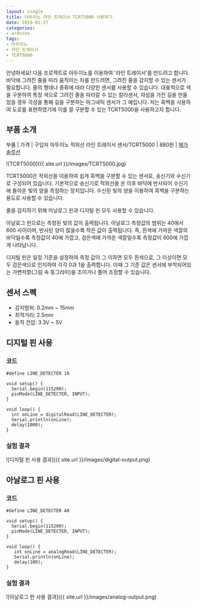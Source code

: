 ```yaml
---
layout: single
title: 아두이노 라인 트레이서 TCRT5000 사용하기
date: 2019-01-27
categories: 
- arduino
tags:
- 아두이노
- 라인 트레이서
- TCRT5000
---
```


안녕하세요! 다음 프로젝트로 아두이노를 이용하여 '라인 트레이서'를 만드려고 합니다. 바닥에 그려진 줄을 따라 움직이는 차를 만드려면, 그려진 줄을 감지할 수 있는 센서가 필요합니다. 줄의 형태나 종류에 따라 다양한 센서를 사용할 수 있습니다. 대표적으로 색을 구분하여 특정 색으로 그려진 줄을 따라갈 수 있는 칼라센서, 자성을 가진 길을 만들었을 경우 극성을 통해 길을 구분하는 마그네틱 센서가 그 예입니다. 저는 흑백을 사용하여 도로를 표현하였기에 이를 잘 구분할 수 있는 TCRT5000을 사용하고자 합니다.

## 부품 소개

부품 | 가격 | 구입처
아두이노 적외선 라인 트레이서 센서/TCRT5000 | 880원 | [메가솔루션](http://mechasolution.com/shop/goods/goods_view.php?goodsno=539743&category=129015)

![TCRT5000]({{ site.url }}/images/TCRT5000.jpg)

TCRT5000은 적외선을 이용하여 쉽게 흑백을 구분할 수 있는 센서로, 송신기와 수신기로 구성되어 있습니다. 기본적으로 송신기로 적외선을 쏜 이후 바닥에 반사되어 수신기에 돌아온 빛의 양을 측정하는 장치입니다. 수신된 빛의 양을 이용하여 흑백을 구분하는 용도로 사용할 수 있습니다. 

줄을 감지하기 위해 아날로그 핀과 디지털 핀 모두 사용할 수 있습니다. 

아날로그 핀으로는 측정된 빛의 값이 출력됩니다. 아날로그 측정값의 범위는 40에서 600 사이이며, 반사된 양이 많을수록 작은 값이 출력됩니다. 즉, 흰색에 가까운 색깔의 바닥일수록 측정값이 40에 가깝고, 검은색에 가까운 색깔일수록 측정값이 600에 가깝게 나타납니다.

디지털 핀은 일정 기준을 설정하여 측정 값이 그 이하면 모두 흰색으로, 그 이상이면 모두 검은색으로 인지하여 각각 0과 1을 출력합니다. 이때 그 기준 값은 센서에 부착되어있는 가변저항(그림 속 동그라미)을 조이거나 풀어 조정할 수 있습니다.

## 센서 스펙

- 감지범위: 0.2mm ~ 15mm
- 최적거리: 2.5mm
- 동작 전압: 3.3V ~ 5V

## 디지털 핀 사용

### 코드

````
#define LINE_DETECTER 10

void setup() {
  Serial.begin(115200);
  pinMode(LINE_DETECTER, INPUT);
}

void loop() {
  int onLine = digitalRead(LINE_DETECTER);
  Serial.println(onLine);
  delay(1000);
}
````

### 실험 결과

![디지털 핀 사용 결과]({{ site.url }}/images/digital-output.png)

## 아날로그 핀 사용

### 코드

````
#define LINE_DETECTER A0

void setup() {
  Serial.begin(115200);
  pinMode(LINE_DETECTER, INPUT);
}

void loop() {
   int onLine = analogRead(LINE_DETECTER);
   Serial.println(onLine);
   delay(100);
}
````

### 실험 결과

![아날로그 핀 사용 결과]({{ site.url }}/images/analog-output.png)
